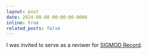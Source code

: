 ```yaml
---
layout: post
date: 2024-08-08 00:00:00-0000
inline: true
related_posts: false
---
```


I was invited to serve as a reviwer for [SIGMOD Record](https://sigmodrecord.org/).
